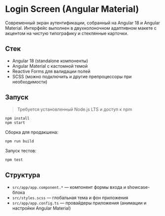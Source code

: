 # Login Screen (Angular Material)

Современный экран аутентификации, собранный на Angular 18 и Angular Material. Интерфейс выполнен в двухколоночном адаптивном макете с акцентом на чистую типографику и стеклянные карточки.

## Стек

- Angular 18 (standalone компоненты)
- Angular Material с кастомной темой
- Reactive Forms для валидации полей
- SCSS (можно подключить и другие препроцессоры при необходимости)

## Запуск

> Требуется установленный Node.js LTS и доступ к npm

```bash
npm install
npm start
```

Сборка для продакшена:

```bash
npm run build
```

Запуск тестов:

```bash
npm test
```

## Структура

- `src/app/app.component.*` — компонент формы входа и showcase-блока
- `src/styles.scss` — глобальная тема и фон приложения
- `src/app/app.config.ts` — провайдеры приложения (анимации и настройки Angular Material)
